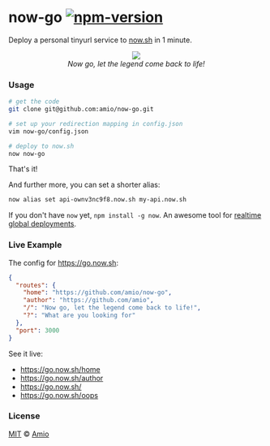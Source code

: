 # now-go [![npm-version][npm-badge]][npm-link]

Deploy a personal tinyurl service to [now.sh](https://zeit.co/now/) in 1 minute.

<p align="center">
  <img src="https://cloud.githubusercontent.com/assets/215282/18083956/fd563db8-6ed7-11e6-955a-a107699cbd38.jpg" /><br/>
  <i>Now go, let the legend come back to life!</i>
</p>

### Usage

```bash
# get the code
git clone git@github.com:amio/now-go.git

# set up your redirection mapping in config.json
vim now-go/config.json

# deploy to now.sh
now now-go
```

That's it!

And further more, you can set a shorter alias:

```bash
now alias set api-ownv3nc9f8.now.sh my-api.now.sh
```

If you don't have `now` yet, `npm install -g now`. An awesome tool for
[realtime global deployments](https://zeit.co/now/).

### Live Example

The config for https://go.now.sh:

```json
{
  "routes": {
    "home": "https://github.com/amio/now-go",
    "author": "https://github.com/amio",
    "/": "Now go, let the legend come back to life!",
    "?": "What are you looking for"
  },
  "port": 3000
}
```

See it live:

- https://go.now.sh/home
- https://go.now.sh/author
- https://go.now.sh/
- https://go.now.sh/oops

### License

[MIT][mit] © [Amio][author]

[npm-badge]:https://img.shields.io/npm/v/now-go.svg?style=flat-square
[npm-link]: http://www.npmjs.com/package/now-go
[mit]:      http://opensource.org/licenses/MIT
[author]:   http://github.com/amio
